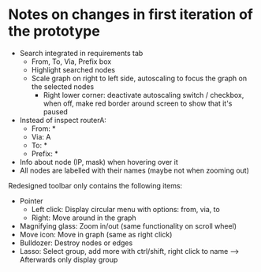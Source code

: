 # Notes on changes in first iteration of the prototype

- Search integrated in requirements tab
    - From, To, Via, Prefix box
    - Highlight searched nodes
    - Scale graph on right to left side, autoscaling to focus the graph on the selected nodes
        - Right lower corner: deactivate autoscaling switch / checkbox, when off, make red border around screen to show that it's paused
- Instead of inspect routerA: 
    - From: *
    - Via: A
    - To: *
    - Prefix: *
- Info about node (IP, mask) when hovering over it
- All nodes are labelled with their names (maybe not when zooming out)

Redesigned toolbar only contains the following items:
- Pointer 
    - Left click: Display circular menu with options: from, via, to
    - Right: Move around in the graph
- Magnifying glass: Zoom in/out (same functionality on scroll wheel)
- Move icon: Move in graph (same as right click)
- Bulldozer: Destroy nodes or edges
- Lasso: Select group, add more with ctrl/shift, right click to name —> Afterwards only display group
